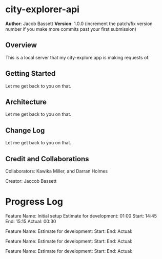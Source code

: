 # city-explorer-api

**Author**: Jacob Bassett
**Version**: 1.0.0 (increment the patch/fix version number if you make more commits past your first submission)

## Overview

This is a local server that my city-explore app is making requests of.

## Getting Started
<!-- What are the steps that a user must take in order to build this app on their own machine and get it running? -->
Let me get back to you on that.

## Architecture
<!-- Provide a detailed description of the application design. What technologies (languages, libraries, etc) you're using, and any other relevant design information. -->
Let me get back to you on that.

## Change Log
<!-- Use this area to document the iterative changes made to your application as each feature is successfully implemented. Use time stamps. Here's an example:

01-01-2001 4:59pm - Application now has a fully-functional express server, with a GET route for the location resource. -->
Let me get back to you on that.

## Credit and Collaborations

Collaborators: Kawika Miller, and Darran Holmes

Creator: Jaccob Bassett

# Progress Log

Feature Name: Initial setup
Estimate for development: 01:00
Start: 14:45
End: 15:15
Actual: 00:30

Feature Name:
Estimate for development:
Start:
End:
Actual: 

Feature Name:
Estimate for development:
Start:
End:
Actual: 

Feature Name:
Estimate for development:
Start:
End:
Actual: 